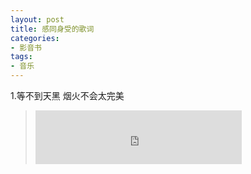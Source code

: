 ```yaml
---
layout: post
title: 感同身受的歌词
categories:
- 影音书
tags:
- 音乐
---
```


1.等不到天黑 烟火不会太完美
><iframe frameborder="no" border="0" marginwidth="0" marginheight="0" width=330 height=86 src="http://music.163.com/outchain/player?type=2&id=108242&auto=0&height=66"></iframe>
